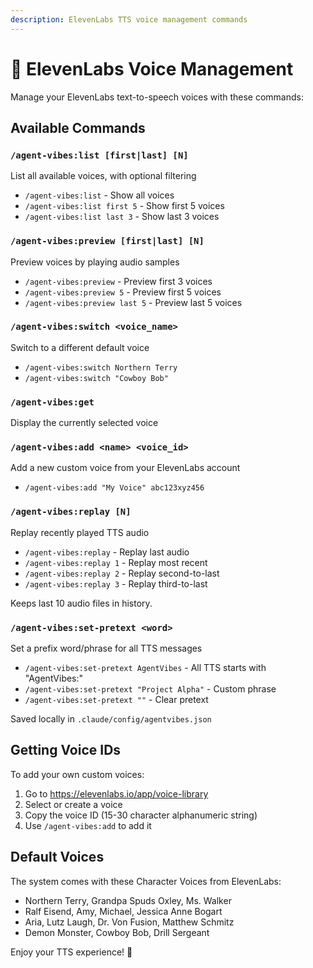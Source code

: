 ```yaml
---
description: ElevenLabs TTS voice management commands
---
```


# 🎤 ElevenLabs Voice Management

Manage your ElevenLabs text-to-speech voices with these commands:

## Available Commands

### `/agent-vibes:list [first|last] [N]`

List all available voices, with optional filtering

- `/agent-vibes:list` - Show all voices
- `/agent-vibes:list first 5` - Show first 5 voices
- `/agent-vibes:list last 3` - Show last 3 voices

### `/agent-vibes:preview [first|last] [N]`

Preview voices by playing audio samples

- `/agent-vibes:preview` - Preview first 3 voices
- `/agent-vibes:preview 5` - Preview first 5 voices
- `/agent-vibes:preview last 5` - Preview last 5 voices

### `/agent-vibes:switch <voice_name>`

Switch to a different default voice

- `/agent-vibes:switch Northern Terry`
- `/agent-vibes:switch "Cowboy Bob"`

### `/agent-vibes:get`

Display the currently selected voice

### `/agent-vibes:add <name> <voice_id>`

Add a new custom voice from your ElevenLabs account

- `/agent-vibes:add "My Voice" abc123xyz456`

### `/agent-vibes:replay [N]`

Replay recently played TTS audio

- `/agent-vibes:replay` - Replay last audio
- `/agent-vibes:replay 1` - Replay most recent
- `/agent-vibes:replay 2` - Replay second-to-last
- `/agent-vibes:replay 3` - Replay third-to-last

Keeps last 10 audio files in history.

### `/agent-vibes:set-pretext <word>`

Set a prefix word/phrase for all TTS messages

- `/agent-vibes:set-pretext AgentVibes` - All TTS starts with "AgentVibes:"
- `/agent-vibes:set-pretext "Project Alpha"` - Custom phrase
- `/agent-vibes:set-pretext ""` - Clear pretext

Saved locally in `.claude/config/agentvibes.json`

## Getting Voice IDs

To add your own custom voices:

1. Go to https://elevenlabs.io/app/voice-library
2. Select or create a voice
3. Copy the voice ID (15-30 character alphanumeric string)
4. Use `/agent-vibes:add` to add it

## Default Voices

The system comes with these Character Voices from ElevenLabs:

- Northern Terry, Grandpa Spuds Oxley, Ms. Walker
- Ralf Eisend, Amy, Michael, Jessica Anne Bogart
- Aria, Lutz Laugh, Dr. Von Fusion, Matthew Schmitz
- Demon Monster, Cowboy Bob, Drill Sergeant

Enjoy your TTS experience! 🎵
